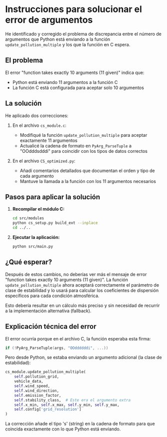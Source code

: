 # Instrucciones para solucionar el error de argumentos

He identificado y corregido el problema de discrepancia entre el número de argumentos que Python está enviando a la función `update_pollution_multiple` y los que la función en C espera.

## El problema

El error "function takes exactly 10 arguments (11 given)" indica que:
- Python está enviando 11 argumentos a la función C
- La función C está configurada para aceptar solo 10 argumentos

## La solución

He aplicado dos correcciones:

1. En el archivo `cs_module.c`:
   - Modifiqué la función `update_pollution_multiple` para aceptar exactamente 11 argumentos
   - Actualicé la cadena de formato en `PyArg_ParseTuple` a "OOdddsdddi" para coincidir con los tipos de datos correctos

2. En el archivo `CS_optimized.py`:
   - Añadí comentarios detallados que documentan el orden y tipo de cada argumento
   - Mantuve la llamada a la función con los 11 argumentos necesarios

## Pasos para aplicar la solución

1. **Recompilar el módulo C:**
   ```bash
   cd src/modules
   python cs_setup.py build_ext --inplace
   cd ../..
   ```

2. **Ejecutar la aplicación:**
   ```bash
   python src/main.py
   ```

## ¿Qué esperar?

Después de estos cambios, no deberías ver más el mensaje de error "function takes exactly 10 arguments (11 given)". La función `update_pollution_multiple` ahora aceptará correctamente el parámetro de clase de estabilidad y lo usará para calcular los coeficientes de dispersión específicos para cada condición atmosférica.

Esto debería resultar en un cálculo más preciso y sin necesidad de recurrir a la implementación alternativa (fallback).

## Explicación técnica del error

El error ocurría porque en el archivo C, la función esperaba esta firma:
```c
if (!PyArg_ParseTuple(args, "OOddddddi", ...))
```

Pero desde Python, se estaba enviando un argumento adicional (la clase de estabilidad):
```python
cs_module.update_pollution_multiple(
    self.pollution_grid,
    vehicle_data,
    self.wind_speed,
    self.wind_direction,
    self.emission_factor,
    self.stability_class,  # Este era el argumento extra
    self.x_min, self.x_max, self.y_min, self.y_max,
    self.config['grid_resolution']
)
```

La corrección añade el tipo 's' (string) en la cadena de formato para que coincida exactamente con lo que Python está enviando.